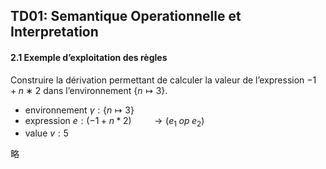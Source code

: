 ## TD01: Semantique Operationnelle et Interpretation



#### 2.1 Exemple d’exploitation des règles

Construire la dérivation permettant de calculer la valeur de l’expression $− 1 + n ∗ 2$  dans l’environnement $\{n \mapsto 3\}$.

- environnement $\gamma : \{n \mapsto 3\}$
- expression $e:(-1+n*2) \qquad \to (e_1 \; op \; e_2)$
- value $v:5$

略



